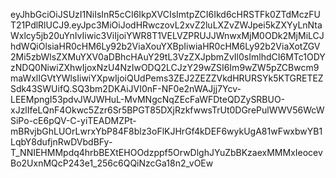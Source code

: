 eyJhbGciOiJSUzI1NiIsInR5cCI6IkpXVCIsImtpZCI6Ikd6cHRSTFk0ZTdMczFUT21PdlRlUCJ9.eyJpc3MiOiJodHRwczovL2xvZ2luLXZvZWJpei5kZXYyLnNtaWxlcy5jb20uYnIvIiwic3ViIjoiYWR8T1VELVZPRUJJWnwxMjM0ODk2MjMiLCJhdWQiOlsiaHR0cHM6Ly92b2ViaXouYXBpIiwiaHR0cHM6Ly92b2ViaXotZGV2Mi5zbWlsZXMuYXV0aDBhcHAuY29tL3VzZXJpbmZvIl0sImlhdCI6MTc1ODYzNDQ0NiwiZXhwIjoxNzU4NzIwODQ2LCJzY29wZSI6Im9wZW5pZCBwcm9maWxlIGVtYWlsIiwiYXpwIjoiQUdPems3ZEJ2ZEZZVkdHRURSYk5KTGRETEZSdk43SWUifQ.SQ3bm2DKAiJVI0nF-NF0e2nWAJjj7Ycv-LEEMpngI53pdvJWJWHuL-MvMNgcNqZEcFaWFDteQDZySRBUO-xJzlIfeLQnF4Okwc5Zzr6Sr5BPGT85DXjRzkfwwsTrUt0DGrePulWWV56WcWSiPo-cE6pQV-C-yiTEADMZPt-mBRvjbGhLUOrLwrxYbP84F8blz3oFlKJHrGf4kDEF6wykUgA81wFwxbwYB1LqbY8dufjnRwDVbdBFy-T_NNIEHMMpdq4hrbBEXtEHOOdzppf5OrwDlghJYuZbBKzaexMMMxIeocevBo2UxnMQcP243e1_256c6QQiNzcGa18n2_vOEw
